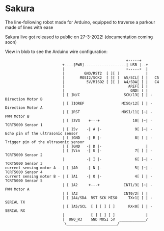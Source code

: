 # Sakura
The line-following robot made for Arduino, equipped to traverse a parkour made of lines with ease

Sakura live got released to public on 27-3-2022! (documentation coming soon)

View in blob to see the Arduino wire configuration:

                                                           +-----+
                              +----[PWR]-------------------| USB |--+
                              |                            +-----+  |
                              |         GND/RST2  [ ][ ]            |
                              |       MOSI2/SCK2  [ ][ ]  A5/SCL[ ] |   C5 
                              |          5V/MISO2 [ ][ ]  A4/SDA[ ] |   C4 
                              |                             AREF[ ] |
                              |                              GND[ ] |
                              | [ ]N/C                    SCK/13[ ] | - Direction Motor B
                              | [ ]IOREF                 MISO/12[ ] | - Direction Motor A
                              | [ ]RST                   MOSI/11[ ]~| - PWM Motor B
                              | [ ]3V3    +---+               10[ ]~| - TCRT5000 Sensor 1
                              | [ ]5v    -| A |-               9[ ]~| - Echo pin of the ultrasonic sensor
                              | [ ]GND   -| R |-               8[ ] | - Trigger pin of the ultrasonic sensor
                              | [ ]GND   -| D |-                    |
                              | [ ]Vin   -| U |-               7[ ] | - TCRT5000 Sensor 2
                              |          -| I |-               6[ ]~| - TCRT5000 Sensor 3
    current sensing motor A - | [ ]A0    -| N |-               5[ ]~| - TCRT5000 Sensor 4
    current sensing motor B - | [ ]A1    -| O |-               4[ ] | - TCRT5000 Sensor 5
                              | [ ]A2     +---+           INT1/3[ ]~| - PWM Motor A
                              | [ ]A3                     INT0/2[ ] |
                              | [ ]A4/SDA  RST SCK MISO     TX>1[ ] | - SERIAL TX
                              | [ ]A5/SCL  [ ] [ ] [ ]      RX<0[ ] | - SERIAL RX
                              |            [ ] [ ] [ ]              |
                              |  UNO_R3    GND MOSI 5V  ____________/
                               \_______________________/
